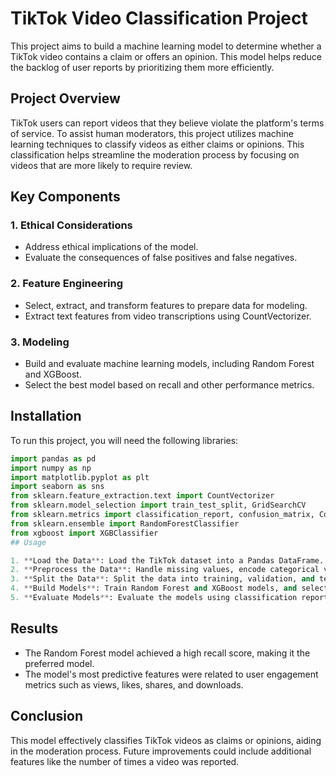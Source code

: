 # TikTok Video Classification Project

This project aims to build a machine learning model to determine whether a TikTok video contains a claim or offers an opinion. This model helps reduce the backlog of user reports by prioritizing them more efficiently.

## Project Overview

TikTok users can report videos that they believe violate the platform's terms of service. To assist human moderators, this project utilizes machine learning techniques to classify videos as either claims or opinions. This classification helps streamline the moderation process by focusing on videos that are more likely to require review.

## Key Components

### 1. Ethical Considerations
- Address ethical implications of the model.
- Evaluate the consequences of false positives and false negatives.

### 2. Feature Engineering
- Select, extract, and transform features to prepare data for modeling.
- Extract text features from video transcriptions using CountVectorizer.

### 3. Modeling
- Build and evaluate machine learning models, including Random Forest and XGBoost.
- Select the best model based on recall and other performance metrics.

## Installation

To run this project, you will need the following libraries:

```python
import pandas as pd
import numpy as np
import matplotlib.pyplot as plt
import seaborn as sns
from sklearn.feature_extraction.text import CountVectorizer
from sklearn.model_selection import train_test_split, GridSearchCV
from sklearn.metrics import classification_report, confusion_matrix, ConfusionMatrixDisplay
from sklearn.ensemble import RandomForestClassifier
from xgboost import XGBClassifier
## Usage

1. **Load the Data**: Load the TikTok dataset into a Pandas DataFrame.
2. **Preprocess the Data**: Handle missing values, encode categorical variables, and perform feature engineering.
3. **Split the Data**: Split the data into training, validation, and test sets.
4. **Build Models**: Train Random Forest and XGBoost models, and select the best model based on performance metrics.
5. **Evaluate Models**: Evaluate the models using classification reports and confusion matrices.
```
## Results

- The Random Forest model achieved a high recall score, making it the preferred model.
- The model's most predictive features were related to user engagement metrics such as views, likes, shares, and downloads.

## Conclusion

This model effectively classifies TikTok videos as claims or opinions, aiding in the moderation process. Future improvements could include additional features like the number of times a video was reported.

